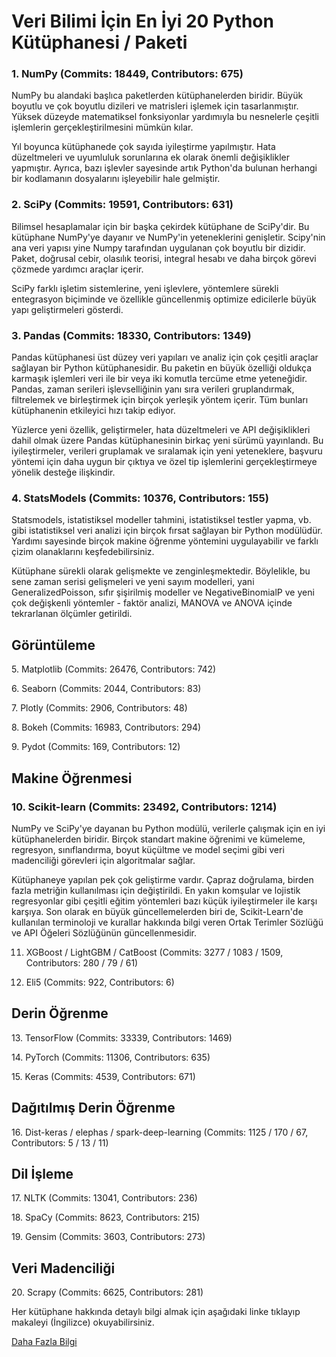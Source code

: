 <h1>Veri Bilimi İçin En İyi 20 Python Kütüphanesi / Paketi</h1>
<h3>1. NumPy (Commits: 18449, Contributors: 675)</p></h3>
NumPy bu alandaki başlıca paketlerden kütüphanelerden biridir. Büyük boyutlu ve çok boyutlu dizileri ve matrisleri işlemek için tasarlanmıştır. Yüksek düzeyde matematiksel fonksiyonlar yardımıyla bu nesnelerle çeşitli işlemlerin gerçekleştirilmesini mümkün kılar.</p>

Yıl boyunca kütüphanede çok sayıda iyileştirme yapılmıştır. Hata düzeltmeleri ve uyumluluk sorunlarına ek olarak önemli değişiklikler yapmıştır. Ayrıca, bazı işlevler sayesinde artık Python'da bulunan herhangi bir kodlamanın dosyalarını işleyebilir hale gelmiştir.</p>

<h3>2. SciPy (Commits: 19591, Contributors: 631)</h3></p>
Bilimsel hesaplamalar için bir başka çekirdek kütüphane de SciPy'dir. Bu kütüphane NumPy'ye dayanır ve NumPy'in yeteneklerini genişletir. Scipy'nin ana veri yapısı yine Numpy tarafından uygulanan çok boyutlu bir dizidir. Paket, doğrusal cebir, olasılık teorisi, integral hesabı ve daha birçok görevi çözmede yardımcı araçlar içerir.</p>

SciPy farklı işletim sistemlerine, yeni işlevlere, yöntemlere sürekli entegrasyon biçiminde ve özellikle güncellenmiş optimize edicilerle büyük yapı geliştirmeleri gösterdi.</p>

<h3>3. Pandas (Commits: 18330, Contributors: 1349)</h3></p>
Pandas kütüphanesi üst düzey veri yapıları ve analiz için çok çeşitli araçlar sağlayan bir Python kütüphanesidir. Bu paketin en büyük özelliği oldukça karmaşık işlemleri veri ile bir veya iki komutla tercüme etme yeteneğidir. Pandas, zaman serileri işlevselliğinin yanı sıra verileri gruplandırmak, filtrelemek ve birleştirmek için birçok yerleşik yöntem içerir. Tüm bunları kütüphanenin etkileyici hızı takip ediyor.

Yüzlerce yeni özellik, geliştirmeler, hata düzeltmeleri ve API değişiklikleri dahil olmak üzere Pandas kütüphanesinin birkaç yeni sürümü yayınlandı. Bu iyileştirmeler, verileri gruplamak ve sıralamak için yeni yeteneklere, başvuru yöntemi için daha uygun bir çıktıya ve özel tip işlemlerini gerçekleştirmeye yönelik desteğe ilişkindir.

<h3>4. StatsModels (Commits: 10376, Contributors: 155)</h3></p>
Statsmodels, istatistiksel modeller tahmini, istatistiksel testler yapma, vb. gibi istatistiksel veri analizi için birçok fırsat sağlayan bir Python modülüdür. Yardımı sayesinde birçok makine öğrenme yöntemini uygulayabilir ve farklı çizim olanaklarını keşfedebilirsiniz.

Kütüphane sürekli olarak gelişmekte ve zenginleşmektedir. Böylelikle, bu sene zaman serisi gelişmeleri ve yeni sayım modelleri, yani GeneralizedPoisson, sıfır şişirilmiş modeller ve NegativeBinomialP ve yeni çok değişkenli yöntemler - faktör analizi, MANOVA ve ANOVA içinde tekrarlanan ölçümler getirildi.

<h2>Görüntüleme</h2>
5. Matplotlib (Commits: 26476, Contributors: 742)</p>
6. Seaborn (Commits: 2044, Contributors: 83)</p>
7. Plotly (Commits: 2906, Contributors: 48)</p>
8. Bokeh (Commits: 16983, Contributors: 294)</p>
9. Pydot (Commits: 169, Contributors: 12)</p>

<h2>Makine Öğrenmesi</h2>
<h3>10. Scikit-learn (Commits: 23492, Contributors: 1214)</h3></p>
NumPy ve SciPy'ye dayanan bu Python modülü, verilerle çalışmak için en iyi kütüphanelerden biridir. Birçok standart makine öğrenimi ve kümeleme, regresyon, sınıflandırma, boyut küçültme ve model seçimi gibi veri madenciliği görevleri için algoritmalar sağlar.</p>

Kütüphaneye yapılan pek çok geliştirme vardır. Çapraz doğrulama, birden fazla metriğin kullanılması için değiştirildi. En yakın komşular ve lojistik regresyonlar gibi çeşitli eğitim yöntemleri bazı küçük iyileştirmeler ile karşı karşıya. Son olarak en büyük güncellemelerden biri de, Scikit-Learn'de kullanılan terminoloji ve kurallar hakkında bilgi veren Ortak Terimler Sözlüğü ve API Öğeleri Sözlüğünün güncellenmesidir.</p>

11. XGBoost / LightGBM / CatBoost (Commits: 3277 / 1083 / 1509, Contributors: 280 / 79 / 61)</p>
12. Eli5 (Commits: 922, Contributors: 6)</p>
<h2>Derin Öğrenme</h2>
13. TensorFlow (Commits: 33339, Contributors: 1469)</p>
14. PyTorch (Commits: 11306, Contributors: 635)</p>
15. Keras (Commits: 4539, Contributors: 671)</p>
<h2>Dağıtılmış Derin Öğrenme</h2>
16. Dist-keras / elephas / spark-deep-learning (Commits: 1125 / 170 / 67, Contributors: 5 / 13 / 11)</p>
<h2>Dil İşleme</h2>
17. NLTK (Commits: 13041, Contributors: 236)</p>
18. SpaCy (Commits: 8623, Contributors: 215)</p>
19. Gensim (Commits: 3603, Contributors: 273)</p>
<h2>Veri Madenciliği</h2>
20. Scrapy (Commits: 6625, Contributors: 281)</p>

Her kütüphane hakkında detaylı bilgi almak için aşağıdaki linke tıklayıp makaleyi (İngilizce) okuyabilirsiniz.</p>
<p><a href="https://medium.com/activewizards-machine-learning-company/top-20-python-libraries-for-data-science-in-2018-2ae7d1db8049">Daha Fazla Bilgi</a></p>
